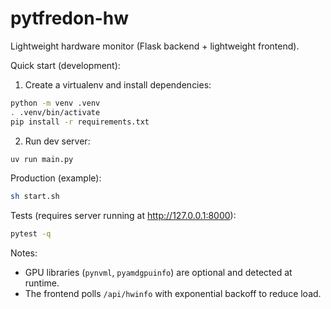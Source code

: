 # pytfredon-hw

Lightweight hardware monitor (Flask backend + lightweight frontend).

Quick start (development):

1. Create a virtualenv and install dependencies:

```sh
python -m venv .venv
. .venv/bin/activate
pip install -r requirements.txt
```

2. Run dev server:

```sh
uv run main.py
```

Production (example):

```sh
sh start.sh
```

Tests (requires server running at http://127.0.0.1:8000):

```sh
pytest -q
```

Notes:

- GPU libraries (`pynvml`, `pyamdgpuinfo`) are optional and detected at runtime.
- The frontend polls `/api/hwinfo` with exponential backoff to reduce load.

